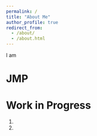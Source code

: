 ```yaml
---
permalink: /
title: "About Me"
author_profile: true
redirect_from: 
  - /about/
  - /about.html
---
```


I am

JMP
======


Work in Progress
======
1. 
1.
